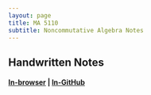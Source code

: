 ```yaml
---
layout: page
title: MA 5110
subtitle: Noncommutative Algebra Notes
---
```


## Handwritten Notes
#### [In-browser](/math/ma-5110/hand-notes.pdf) | [In-GitHub](https://github.com/aryamanmaithani/math/blob/master/ma-5110/hand-notes.pdf)